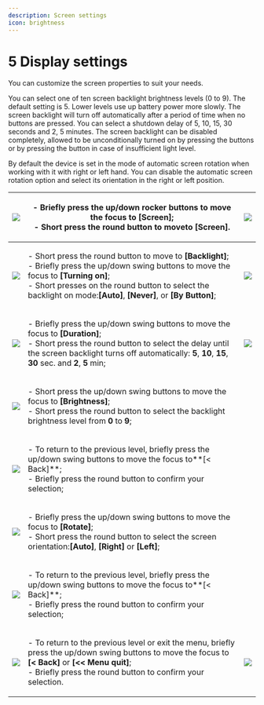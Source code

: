 ```yaml
---
description: Screen settings
icon: brightness
---
```


# 5 Display settings

You can customize the screen properties to suit your needs.

You can select one of ten screen backlight brightness levels (0 to 9). The default setting is 5. Lower levels use up battery power more slowly. The screen backlight will turn off automatically after a period of time when no buttons are pressed. You can select a shutdown delay of 5, 10, 15, 30 seconds and 2, 5 minutes. The screen backlight can be disabled completely, allowed to be unconditionally turned on by pressing the buttons or by pressing the button in case of insufficient light level.

By default the device is set in the mode of automatic screen rotation when working with it with right or left hand.  You can disable the automatic screen rotation option and select its orientation in the right or left position.

| ![](<../../.gitbook/assets/settings\_modality\_Zv\_per\_h\_f (6).png>)           | <p>- Briefly press the up/down rocker buttons to move the focus to <strong>[Screen]</strong>;<br>- Short press the round button to moveto <strong>[Screen]</strong>.</p>                                                                                                                                                                            | ![](../../.gitbook/assets/settings\_display\_selected\_f.png)                 |
| -------------------------------------------------------------------------------- | --------------------------------------------------------------------------------------------------------------------------------------------------------------------------------------------------------------------------------------------------------------------------------------------------------------------------------------------------- | ----------------------------------------------------------------------------- |
| ![](../../.gitbook/assets/settings\_display\_backlight\_selected\_f.png)         | <p>- Short press the round button to move to <strong>[Backlight]</strong>;<br>- Briefly press the up/down swing buttons to move the focus to <strong>[Turning on]</strong>;<br>- Short presses on the round button to select the backlight on mode:<strong>[Auto]</strong>, <strong>[Never]</strong>, or <strong>[By Button]</strong>;</p>          | ![](../../.gitbook/assets/settings\_display\_backlight\_auto\_f.png)          |
| ![](../../.gitbook/assets/settings\_display\_backlight\_duration\_10s\_f.png)    | <p>- Briefly press the up/down swing buttons to move the focus to <strong>[Duration]</strong>;<br>- Short press the round button to select the delay until the screen backlight turns off automatically: <strong>5</strong>, <strong>10</strong>, <strong>15</strong>, <strong>30</strong> sec. and <strong>2</strong>, <strong>5</strong> min;</p> | ![](../../.gitbook/assets/settings\_display\_backlight\_duration\_15s\_f.png) |
| ![](../../.gitbook/assets/settings\_display\_backlight\_brightness\_5\_f.png)    | <p>- Short press the up/down swing buttons to move the focus to <strong>[Brightness]</strong>;<br>- Short press the round button to select the backlight brightness level from <strong>0</strong> to <strong>9</strong>;</p>                                                                                                                        |                                                                               |
| ![](../../.gitbook/assets/settings\_display\_backlight\_return\_f.png)           | <p>- To return to the previous level, briefly press the up/down swing buttons to move the focus to**[&#x3C; Back]**;<br>- Briefly press the round button to confirm your selection;</p>                                                                                                                                                             |                                                                               |
| ![](../../.gitbook/assets/settings\_display\_orientation\_selected\_auto\_f.png) | <p>- Briefly press the up/down swing buttons to move the focus to <strong>[Rotate]</strong>;<br>- Short press the round button to select the screen orientation:<strong>[Auto]</strong>, <strong>[Right]</strong> or <strong>[Left]</strong>;</p>                                                                                                   |                                                                               |
| ![](<../../.gitbook/assets/settings\_display\_return\_f (2).png>)                | <p>- To return to the previous level, briefly press the up/down swing buttons to move the focus to**[&#x3C; Back]**;<br>- Briefly press the round button to confirm your selection;</p>                                                                                                                                                             |                                                                               |
| ![](<../../.gitbook/assets/settings\_return\_selected\_f (2).png>)               | <p>- To return to the previous level or exit the menu, briefly press the up/down swing buttons to move the focus to <strong>[&#x3C; Back]</strong> or <strong>[&#x3C;&#x3C; Menu quit]</strong>;<br>- Briefly press the round button to confirm your selection.</p>                                                                                 | ![](<../../.gitbook/assets/settings\_outofmenu\_selected\_f (2).png>)         |

